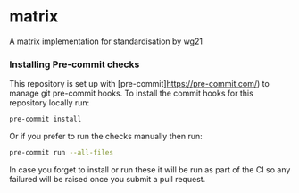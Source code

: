 # matrix
A matrix implementation for standardisation by wg21

### Installing Pre-commit checks

This repository is set up with [pre-commit]https://pre-commit.com/) to manage git pre-commit hooks.  To install the commit hooks for this repository locally run:
```bash
pre-commit install
```

Or if you prefer to run the checks manually then run:
```bash
pre-commit run --all-files
```

In case you forget to install or run these it will be run as part of the CI so any failured will be raised once you submit a pull request.
